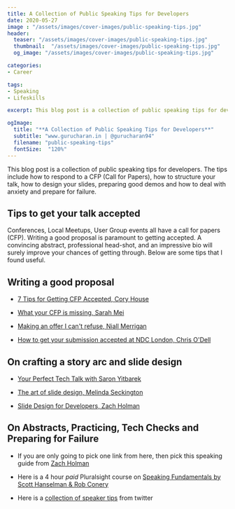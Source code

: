 ```yaml
---
title: A Collection of Public Speaking Tips for Developers
date: 2020-05-27
image : "/assets/images/cover-images/public-speaking-tips.jpg"
header:
  teaser: "/assets/images/cover-images/public-speaking-tips.jpg"
  thumbnail:  "/assets/images/cover-images/public-speaking-tips.jpg"
  og_image: "/assets/images/cover-images/public-speaking-tips.jpg"

categories:
- Career

tags:
- Speaking
- Lifeskills

excerpt: This blog post is a collection of public speaking tips for developers. The tips include how to respond to a CFP (Call for Papers), how to structure your talk, how to design your slides, preparing good demos and how to deal with anxiety and prepare for failure.

ogImage:
  title: "**A Collection of Public Speaking Tips for Developers**"
  subtitle: "www.gurucharan.in | @gurucharan94"
  filename: "public-speaking-tips"
  fontSize:  "120%"
---
```


This blog post is a collection of public speaking tips for developers. The tips include how to respond to a CFP (Call for Papers), how to structure your talk, how to design your slides, preparing good demos and how to deal with anxiety and prepare for failure.

## Tips to get your talk accepted

Conferences, Local Meetups, User Group events all have a call for papers (CFP). Writing a good proposal is paramount to getting accepted. A convincing abstract, professional head-shot, and an impressive bio will surely improve your chances of getting through. Below are some tips that I found useful.

## Writing a good proposal

- [7 Tips for Getting CFP Accepted, Cory House](https://medium.com/@housecor/conference-speaker-here-s-7-tips-for-getting-accepted-6151af513148#.7tc60xofe)

- [What your CFP is missing, Sarah Mei](http://www.sarahmei.com/blog/2014/04/07/what-your-conference-proposal-is-missing/)

- [Making an offer I can't refuse, Niall Merrigan](https://blog.ndcconferences.com/make-me-an-offer-i-cant-refuse-writing-an-abstracts-for-a-cfp/)

- [How to get your submission accepted at NDC London, Chris O'Dell](https://www.youtube.com/watch?v=Ah13fl6VZag)

## On crafting a story arc and slide design

- [Your Perfect Tech Talk with Saron Yitbarek](https://www.youtube.com/watch?v=AzVr_nsKoZs)

- [The art of slide design, Melinda Seckington](https://www.youtube.com/watch?v=AoeeLl5FC-M)

- [Slide Design for Developers, Zach Holman](https://zachholman.com/posts/slide-design-for-developers/)

## On Abstracts, Practicing, Tech Checks and Preparing for Failure

- If you are only going to pick one link from here, then pick this speaking guide from [Zach Holman](https://speaking.io/)

- Here is a 4 hour *paid* Pluralsight course on [Speaking Fundamentals by Scott Hanselman & Rob Conery](https://www.pluralsight.com/courses/speaking-fundamentals)

- Here is a [collection of speaker tips](https://blog.usejournal.com/things-i-wish-id-known-tips-for-first-time-conference-speakers-ffa4ca438ea) from twitter

